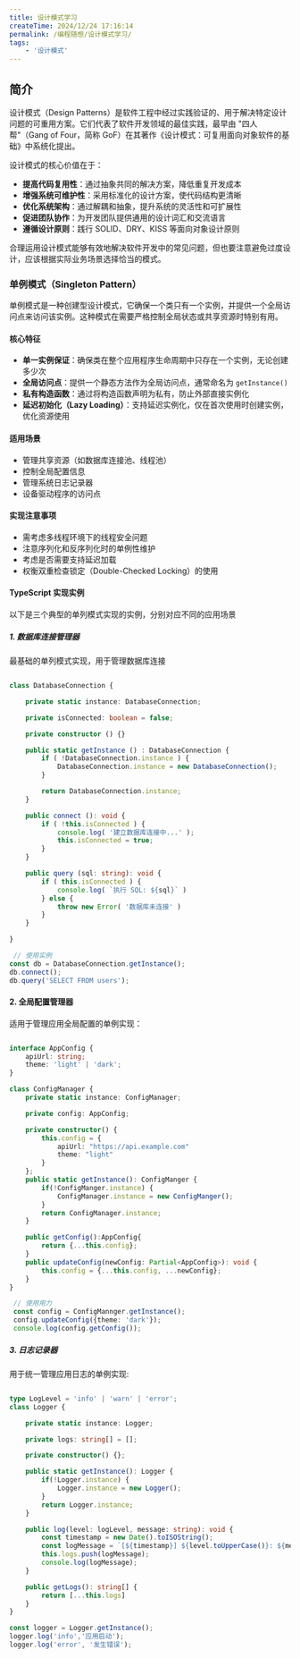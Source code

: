 ```yaml
---
title: 设计模式学习
createTime: 2024/12/24 17:16:14
permalink: /编程随想/设计模式学习/
tags:
    - '设计模式'
---
```


## 简介

设计模式（Design Patterns）是软件工程中经过实践验证的、用于解决特定设计问题的可重用方案。它们代表了软件开发领域的最佳实践，最早由 "四人帮"（Gang of Four，简称 GoF）在其著作《设计模式：可复用面向对象软件的基础》中系统化提出。

设计模式的核心价值在于：

- **提高代码复用性**：通过抽象共同的解决方案，降低重复开发成本
- **增强系统可维护性**：采用标准化的设计方案，使代码结构更清晰
- **优化系统架构**：通过解耦和抽象，提升系统的灵活性和可扩展性
- **促进团队协作**：为开发团队提供通用的设计词汇和交流语言
- **遵循设计原则**：践行 SOLID、DRY、KISS 等面向对象设计原则

合理运用设计模式能够有效地解决软件开发中的常见问题，但也要注意避免过度设计，应该根据实际业务场景选择恰当的模式。

### 单例模式（Singleton Pattern）

单例模式是一种创建型设计模式，它确保一个类只有一个实例，并提供一个全局访问点来访问该实例。这种模式在需要严格控制全局状态或共享资源时特别有用。

#### 核心特征

- **单一实例保证**：确保类在整个应用程序生命周期中只存在一个实例，无论创建多少次
- **全局访问点**：提供一个静态方法作为全局访问点，通常命名为 `getInstance()`
- **私有构造函数**：通过将构造函数声明为私有，防止外部直接实例化
- **延迟初始化（Lazy Loading）**：支持延迟实例化，仅在首次使用时创建实例，优化资源使用

#### 适用场景

- 管理共享资源（如数据库连接池、线程池）
- 控制全局配置信息
- 管理系统日志记录器
- 设备驱动程序的访问点

#### 实现注意事项

- 需考虑多线程环境下的线程安全问题
- 注意序列化和反序列化时的单例性维护
- 考虑是否需要支持延迟加载
- 权衡双重检查锁定（Double-Checked Locking）的使用

#### TypeScript 实现实例

以下是三个典型的单列模式实现的实例，分别对应不同的应用场景

##### 1. 数据库连接管理器

最基础的单列模式实现，用于管理数据库连接

``` typescript

class DatabaseConnection {

    private static instance: DatabaseConnection;

    private isConnected: boolean = false;

    private constructor () {}

    public static getInstance () : DatabaseConnection {
        if ( !DatabaseConnection.instance ) {
            DatabaseConnection.instance = new DatabaseConnection();
        }

        return DatabaseConnection.instance;
    }

    public connect (): void {
        if ( !this.isConnected ) {
            console.log( '建立数据库连接中...' );
            this.isConnected = true;
        }
    }

    public query (sql: string): void {
        if ( this.isConnected ) {
            console.log( `执行 SQL: ${sql}` )
        } else {
            throw new Error( '数据库未连接' )
        }
    }

}

```

``` typescript
 // 使用实例
const db = DatabaseConnection.getInstance();
db.connect();
db.query('SELECT FROM users'); 

```

#### 2. 全局配置管理器

适用于管理应用全局配置的单例实现：

``` typescript

interface AppConfig {
    apiUrl: string;
    theme: 'light' | 'dark';
}

class ConfigManager {
    private static instance: ConfigManager;

    private config: AppConfig;

    private constructor() {
        this.config = {
            apiUrl: "https://api.example.com"
            theme: "light"
        }
    };
    public static getInstance(): ConfigManger {
        if(!ConfigManger.instance) {
            ConfigManager.instance = new ConfigManger();
        }
        return ConfigManager.instance;
    }

    public getConfig():AppConfig{
        return {...this.config};
    }
    public updateConfig(newConfig: Partial<AppConfig>): void {
        this.config = {...this.config, ...newConfig};
    }
}

```

``` typescript
 // 使用用力
 const config = ConfigMannger.getInstance();
 config.updateConfig({theme: 'dark'});
 console.log(config.getConfig());

```

##### 3. 日志记录器

用于统一管理应用日志的单例实现:

``` typescript

type LogLevel = 'info' | 'warn' | 'error';
class Logger {

    private static instance: Logger;

    private logs: string[] = [];

    private constructor() {};

    public static getInstance(): Logger {
        if(!Logger.instance) {
            Logger.instance = new Logger();
        }
        return Logger.instance;
    }

    public log(level: logLevel, message: string): void {
        const timestamp = new Date().toISOString();
        const logMessage = `[${timestamp}] ${level.toUpperCase()}: ${message}`;
        this.logs.push(logMessage);
        console.log(logMessage);
    }

    public getLogs(): string[] {
        return [...this.logs]
    }
}
```

``` typescript
const logger = Logger.getInstance();
logger.log('info','应用启动');
logger.log('error', '发生错误');

```





